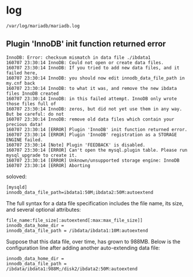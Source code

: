 # log

    /var/log/mariadb/mariadb.log

## Plugin 'InnoDB' init function returned error

    InnoDB: Error: checksum mismatch in data file ./ibdata1
    160707 23:30:14 InnoDB: Could not open or create data files.
    160707 23:30:14 InnoDB: If you tried to add new data files, and it failed here,
    160707 23:30:14 InnoDB: you should now edit innodb_data_file_path in my.cnf back
    160707 23:30:14 InnoDB: to what it was, and remove the new ibdata files InnoDB created
    160707 23:30:14 InnoDB: in this failed attempt. InnoDB only wrote those files full of
    160707 23:30:14 InnoDB: zeros, but did not yet use them in any way. But be careful: do not
    160707 23:30:14 InnoDB: remove old data files which contain your precious data!
    160707 23:30:14 [ERROR] Plugin 'InnoDB' init function returned error.
    160707 23:30:14 [ERROR] Plugin 'InnoDB' registration as a STORAGE ENGINE failed.
    160707 23:30:14 [Note] Plugin 'FEEDBACK' is disabled.
    160707 23:30:14 [ERROR] Can't open the mysql.plugin table. Please run mysql_upgrade to create it.
    160707 23:30:14 [ERROR] Unknown/unsupported storage engine: InnoDB
    160707 23:30:14 [ERROR] Aborting

soloved:

    [mysqld]
    innodb_data_file_path=ibdata1:50M;ibdata2:50M:autoextend

The full syntax for a data file specification includes the file name, its size, and several optional attributes:

    file_name:file_size[:autoextend[:max:max_file_size]]
    innodb_data_home_dir =
    innodb_data_file_path = /ibdata/ibdata1:10M:autoextend

Suppose that this data file, over time, has grown to 988MB. Below is the configuration line after adding another auto-extending data file:

    innodb_data_home_dir =
    innodb_data_file_path = /ibdata/ibdata1:988M;/disk2/ibdata2:50M:autoextend
